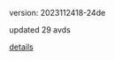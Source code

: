version: 2023112418-24de

updated 29 avds

[details](https://github.com/0x74f917491bfa7ebfa379/ali_avd_db/blob/master/change_log/2023/11/24/18/24de.txt)